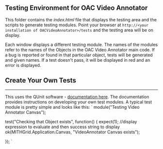 Testing Environment for OAC Video Annotator
-------------------------------------------

This folder contains the *index.html* file that displays the testing area and the scripts to generate testing modules. Point your browser at `http://<your installation of OACVideoAnnotator>/tests` and the testing area will be on display. 
	
Each window displays a different testing module. The names of the modules refer to the names of the Objects in the OAC Video Annotator main code. If a bug is reported or found in that particular object, tests will be generated and given names. If a test doesn't pass, it will be displayed in red and an error is displayed.

Create Your Own Tests
---------------------
----------------------

This uses the QUnit software - [documentation here](http://docs.jquery.com/Qunit). The documentation provides instructions on developing your own test modules. A typical test module is pretty simple and looks like this:
`
module("Testing Video Annotator Canvas");

test("Checking that Object exists", function() {
	expect(1);
	//display expression to evaluate and then success string to display
	ok(MITHGrid.Application.Canvas, "VideoAnnotator Canvas exists");
	
});
`